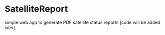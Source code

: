 # SatelliteReport
simple web app to generate PDF satellite status reports
[code will be added later]
